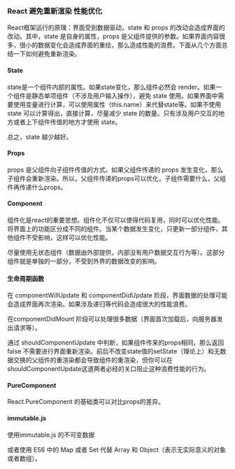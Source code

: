 ### React 避免重新渲染 性能优化

React框架运行的原理：界面受到数据驱动，state 和 props 的改动会造成界面的改动。其中，state 是自身的属性，props 是父组件提供的参数。如果界面内容很多，很小的数据变化会造成界面的重绘，那么造成性能的浪费。下面从几个方面总结一下如何避免重新渲染。

#### State

state是一个组件内部的属性。如果state变化，那么组件必然会 render。如果一个组件是静态单项组件（不涉及用户输入操作），避免 state 使用。如果界面中需要使用变量进行计算，可以使用属性（this.name）来代替state等。如果不使用 state 可以计算得出，直接计算，尽量减少 state 的数量。只有涉及用户交互的地方或者上下组件传值的地方才使用 state。

总之，state 越少越好。

#### Props

props 是父组件向子组件传值的方式。如果父组件传递的 props 发生变化，那么子组件会重新渲染。所以，父组件传递的props可以优化，子组件需要什么，父组件再传递什么props。

#### Component

组件化是react的重要思想。组件化不仅可以使得代码复用，同时可以优化性能。将界面上的功能区分成不同的组件。当某个数据发生变化，只更新一部分组件，其他组件不受影响，这样可以优化性能。

尽量使用无状态组件（数据由外部提供，内部没有用户数据交互行为等）。这部分组件就是单独的一部分，不受到外界的数据改变的影响。

#### 生命周期函数

在 componentWillUpdate 和 componentDidUpdate 阶段，界面数据的处理可能会造成界面再次渲染。如果涉及递归等代码会造成很大的性能浪费。

在componentDidMount 阶段可以处理很多数据（界面首次加载后，向服务器发出请求等）。

通过 shouldComponentUpdate 中判断，如果组件传来的props相同，那么返回 false 不需要进行界面重新渲染。前后不改变state值的setState（理论上）和无数据交换的父组件的重渲染都会导致组件的重渲染，但你可以在shouldComponentUpdate这道两者必经的关口阻止这种浪费性能的行为。

#### PureComponent

React.PureComponent 的基础类可以对比props的差异。

#### immutable.js

使用immutable.js 的不可变数据

或者使用 ES6 中的 Map 或者 Set 代替 Array 和 Object（表示无实际意义的对象或者数组）。